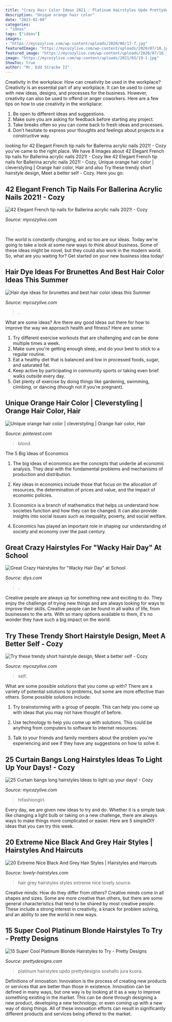 ```yaml
---
title: "Crazy Hair Color Ideas 2021 : Platinum Hairstyles Updo Prettydesigns Soshallo Jura Kuora"
description: "Unique orange hair color"
date: "2023-02-09"
categories:
- "ideas"
tags: ["ideas"]
images:
- "https://mycozylive.com/wp-content/uploads/2020/06/17-7.jpg"
featuredImage: "https://mycozylive.com/wp-content/uploads/2020/07/18.jpg"
featured_image: "https://mycozylive.com/wp-content/uploads/2020/07/18.jpg"
image: "https://mycozylive.com/wp-content/uploads/2021/03/19-1.jpg"
ShowToc: true
author: "Mr. Edd Stracke II"
---
```



Creativity in the workplace: How can creativity be used in the workplace?
Creativity is an essential part of any workplace. It can be used to come up with new ideas, designs, and processes for the business. However, creativity can also be used to offend or anger coworkers. Here are a few tips on how to use creativity in the workplace: 
1. Be open to different ideas and suggestions.
2. Make sure you are asking for feedback before starting any project. 
3. Take breaks often so you can come back to fresh ideas and processes. 
4. Don’t hesitate to express your thoughts and feelings about projects in a constructive way.

	

		
looking for 42 Elegant French tip nails for Ballerina acrylic nails 2021! - Cozy you've came to the right place. We have 8 Images about 42 Elegant French tip nails for Ballerina acrylic nails 2021! - Cozy like 42 Elegant French tip nails for Ballerina acrylic nails 2021! - Cozy, Unique orange hair color | cleverstyling | Orange hair color, Hair and also Try these trendy short hairstyle design, Meet a better self - Cozy. Here you go:
		
    
## 42 Elegant French Tip Nails For Ballerina Acrylic Nails 2021! - Cozy

<img loading=lazy src="https://mycozylive.com/wp-content/uploads/2021/03/39.png" onerror="this.onerror=null;this.src='https://tse2.mm.bing.net/th?id=OIP.LjeVZim8wBzmBVNgq-Li-QHaKY&amp;pid=15.1';" alt="42 Elegant French tip nails for Ballerina acrylic nails 2021! - Cozy">

_Source: mycozylive.com_

>. 

	

The world is constantly changing, and so too are our ideas. Today we're going to take a look at some new ways to think about business. Some of these ideas might be novel, but they could also work in the modern world. So, what are you waiting for? Get started on your new business idea today!

    
## Hair Dye Ideas For Brunettes And Best Hair Color Ideas This Summer

<img loading=lazy src="https://mycozylive.com/wp-content/uploads/2020/07/18.jpg" onerror="this.onerror=null;this.src='https://tse1.mm.bing.net/th?id=OIP.egn8e1jdawel94bHPDfWXAHaJ_&amp;pid=15.1';" alt="Hair dye ideas for brunettes and best hair color ideas this Summer">

_Source: mycozylive.com_

>. 

	

What are some ideas?
Are there any good ideas out there for how to improve the way we approach health and fitness? Here are some: 
1. Try different exercise workouts that are challenging and can be done multiple times a week. 
2. Make sure you're getting enough sleep, and do your best to stick to a regular routine. 
3. Eat a healthy diet that is balanced and low in processed foods, sugar, and saturated fat. 
4. Keep active by participating in community sports or taking even brief walks outside every day. 
5. Get plenty of exercise by doing things like gardening, swimming, climbing, or dancing (though not if you're pregnant).

    
## Unique Orange Hair Color | Cleverstyling | Orange Hair Color, Hair

<img loading=lazy src="https://i.pinimg.com/736x/53/ec/d6/53ecd6ea4dd39ea583593e9c421376dd.jpg" onerror="this.onerror=null;this.src='https://tse4.mm.bing.net/th?id=OIP.ZGH7wCREyXjSuz4VQDz_uwHaMu&amp;pid=15.1';" alt="Unique orange hair color | cleverstyling | Orange hair color, Hair">

_Source: pinterest.com_

>blond. 

	

The 5 Big Ideas of Economics
1. The big ideas of economics are the concepts that underlie all economic analysis. They deal with the fundamental problems and mechanisms of production and distribution.
2. Key ideas in economics include those that focus on the allocation of resources, the determination of prices and value, and the impact of economic policies.

3. Economics is a branch of mathematics that helps us understand how societies function and how they can be changed. It can also provide insights into social issues such as inequality, poverty, and social welfare.

4. Economics has played an important role in shaping our understanding of society and economy over the past century.

    
## Great Crazy Hairstyles For &quot;Wacky Hair Day&quot; At School

<img loading=lazy src="https://cdn.diys.com/wp-content/uploads/2016/01/Unicorn-girl-hair.jpg" onerror="this.onerror=null;this.src='https://tse2.mm.bing.net/th?id=OIP.O8o-Btkj12S4th7xG2u65wHaLH&amp;pid=15.1';" alt="Great Crazy Hairstyles for &quot;Wacky Hair Day&quot; at School">

_Source: diys.com_

>. 

	

Creative people are always up for something new and exciting to do. They enjoy the challenge of trying new things and are always looking for ways to improve their skills. Creative people can be found in all walks of life, from businesses to the arts. With so many options available to them, it's no wonder they have such a big impact on the world.

    
## Try These Trendy Short Hairstyle Design, Meet A Better Self - Cozy

<img loading=lazy src="https://mycozylive.com/wp-content/uploads/2020/06/17-7.jpg" onerror="this.onerror=null;this.src='https://tse4.mm.bing.net/th?id=OIP.8Dv8cjnKmv1_8Fp8xxB8xgHaKA&amp;pid=15.1';" alt="Try these trendy short hairstyle design, Meet a better self - Cozy">

_Source: mycozylive.com_

>self. 

	

What are some possible solutions that you come up with?
There are a variety of potential solutions to problems, but some are more effective than others. Some possible solutions include:
1. Try brainstorming with a group of people. This can help you come up with ideas that you may not have thought of before.

2. Use technology to help you come up with solutions. This could be anything from computers to software to internet resources.

3. Talk to your friends and family members about the problem you're experiencing and see if they have any suggestions on how to solve it.

    
## 25 Curtain Bangs Long Hairstyles Ideas To Light Up Your Days! - Cozy

<img loading=lazy src="https://mycozylive.com/wp-content/uploads/2021/03/19-1.jpg" onerror="this.onerror=null;this.src='https://tse4.mm.bing.net/th?id=OIP.v3UtoLBn8cEn4vRQ_ZdYSgHaKP&amp;pid=15.1';" alt="25 Curtain bangs long hairstyles Ideas to light up your days! - Cozy">

_Source: mycozylive.com_

>hifashiongirl. 

	

Every day, we are given new ideas to try and do. Whether it is a simple task like changing a light bulb or taking on a new challenge, there are always ways to make things more complicated or easier. Here are 5 simpleDIY ideas that you can try this week.

    
## 20 Extreme Nice Black And Grey Hair Styles | Hairstyles And Haircuts

<img loading=lazy src="https://www.lovely-hairstyles.com/wp-content/uploads/2020/03/18-lovely-hairstyles.com-black-grey-hair-10032020134218.jpg" onerror="this.onerror=null;this.src='https://tse4.mm.bing.net/th?id=OIP.zx9KvAIIRK5CnUaJmeHGtgHaOY&amp;pid=15.1';" alt="20 Extreme Nice Black And Grey Hair Styles | Hairstyles and Haircuts">

_Source: lovely-hairstyles.com_

>hair grey hairstyles styles extreme nice lovely source. 

	

Creative minds: How do they differ from others?
Creative minds come in all shapes and sizes. Some are more creative than others, but there are some general characteristics that tend to be shared by most creative people. These include a strong interest in creativity, a knack for problem solving, and an ability to see the world in new ways.

    
## 15 Super Cool Platinum Blonde Hairstyles To Try - Pretty Designs

<img loading=lazy src="http://www.prettydesigns.com/wp-content/uploads/2014/06/Stylish-Platinum-Updo-Hairstyle.jpg" onerror="this.onerror=null;this.src='https://tse4.mm.bing.net/th?id=OIP.HFpi1iv59LReZKhG7kqvfwHaJc&amp;pid=15.1';" alt="15 Super Cool Platinum Blonde Hairstyles to Try - Pretty Designs">

_Source: prettydesigns.com_

>platinum hairstyles updo prettydesigns soshallo jura kuora. 

	

Definitions of innovation:
Innovation is the process of creating new products or services that are better than those in existence. Innovation can be defined in many ways, but one way is by looking at it as a way to improve something existing in the market. This can be done through designing a new product, developing a new technology, or even coming up with a new way of doing things. All of these innovation efforts can result in significantly different products and services being offered to the market.

